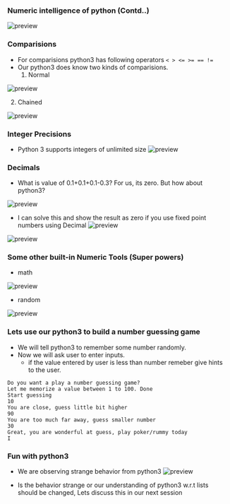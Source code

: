 ### Numeric intelligence of python (Contd..)
![preview](./Images/python19.png)

### Comparisions
* For comparisions python3 has following operators ```< > <= >= == !=```
* Our python3 does know two kinds of comparisions.
  1. Normal

![preview](./Images/python28.png)

  2. Chained

![preview](./Images/python29.png)


### Integer Precisions
* Python 3 supports integers of unlimited size
![preview](./Images/python30.png)

### Decimals
* What is value of 0.1+0.1+0.1-0.3? For us, its zero. But how about python3?

![preview](./Images/python31.png)

* I can solve this and show the result as zero if you use fixed point numbers using Decimal
![preview](./Images/python32.png)

![preview](./Images/python33.png)

### Some other built-in Numeric Tools (Super powers)
* math

![preview](./Images/python34.png)

* random

![preview](./Images/python35.png)

### Lets use our python3 to build a number guessing game
* We will tell python3 to remember some number randomly.
* Now we will ask user to enter inputs.
  * if the value entered by user is less than number remeber give hints to the user.
```
Do you want a play a number guessing game?
Let me memorize a value between 1 to 100. Done
Start guessing
10
You are close, guess little bit higher
90
You are too much far away, guess smaller number
30
Great, you are wonderful at guess, play poker/rummy today
I 
```

### Fun with python3
* We are observing strange behavior from python3
![preview](./Images/python36.png)

* Is the behavior strange or our understanding of python3 w.r.t lists should be changed, Lets discuss this in our next session